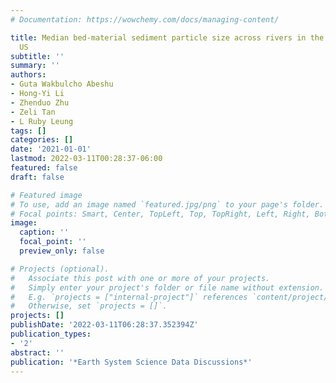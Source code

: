 ```yaml
---
# Documentation: https://wowchemy.com/docs/managing-content/

title: Median bed-material sediment particle size across rivers in the contiguous
  US
subtitle: ''
summary: ''
authors:
- Guta Wakbulcho Abeshu
- Hong-Yi Li
- Zhenduo Zhu
- Zeli Tan
- L Ruby Leung
tags: []
categories: []
date: '2021-01-01'
lastmod: 2022-03-11T00:28:37-06:00
featured: false
draft: false

# Featured image
# To use, add an image named `featured.jpg/png` to your page's folder.
# Focal points: Smart, Center, TopLeft, Top, TopRight, Left, Right, BottomLeft, Bottom, BottomRight.
image:
  caption: ''
  focal_point: ''
  preview_only: false

# Projects (optional).
#   Associate this post with one or more of your projects.
#   Simply enter your project's folder or file name without extension.
#   E.g. `projects = ["internal-project"]` references `content/project/deep-learning/index.md`.
#   Otherwise, set `projects = []`.
projects: []
publishDate: '2022-03-11T06:28:37.352394Z'
publication_types:
- '2'
abstract: ''
publication: '*Earth System Science Data Discussions*'
---
```

